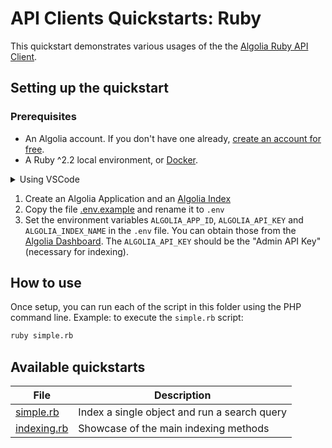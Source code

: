 # API Clients Quickstarts: Ruby

This quickstart demonstrates various usages of the the [Algolia Ruby API Client](https://www.algolia.com/doc/api-client/getting-started/install/python/?client=ruby).

## Setting up the quickstart

### Prerequisites

- An Algolia account. If you don't have one already, [create an account for free](https://www.algolia.com/users/sign_up).
- A Ruby ^2.2 local environment, or [Docker](https://www.docker.com/get-started).

<details>
  <summary>Using VSCode</summary>

  By using VScode and having the [Visual Studio Code Remote - Containers](https://code.visualstudio.com/docs/remote/containers) extension installed, you can run any of the quickstarts by using the command [Remote-Containers: Open Folder in Container](https://code.visualstudio.com/docs/remote/containers#_quick-start-open-an-existing-folder-in-a-container) command.
  
  Each of the quickstart contains a [.devcontainer.json](./.devcontainer/devcontainer.json), along with a [Dockerfile](./.devcontainer/Dockerfile).
</details>

1. Create an Algolia Application and an [Algolia Index](https://www.algolia.com/doc/guides/getting-started/quick-start/tutorials/getting-started-with-the-dashboard/#indices)
2. Copy the file [.env.example](.env.example) and rename it to `.env` 
3. Set the environment variables `ALGOLIA_APP_ID`, `ALGOLIA_API_KEY` and `ALGOLIA_INDEX_NAME` in the `.env` file. You can obtain those from the [Algolia Dashboard](https://www.algolia.com/api-keys/). The `ALGOLIA_API_KEY` should be the "Admin API Key" (necessary for indexing).

## How to use

Once setup, you can run each of the script in this folder using the PHP command line.
Example: to execute the `simple.rb` script:

```bash
ruby simple.rb
```

## Available quickstarts

| File | Description |
| ------------- | ------------- |
| [simple.rb](./simple.rb)  | Index a single object and run a search query |
| [indexing.rb](./indexing.rb)  | Showcase of the main indexing methods |
